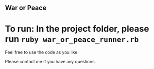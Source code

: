 ## War or Peace

# To run: In the project folder, please run `ruby war_or_peace_runner.rb`

Feel free to use the code as you like.

Please contact me if you have any questions.
